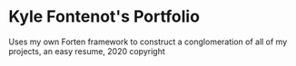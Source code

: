 # Kyle Fontenot's Portfolio
Uses my own Forten framework to construct a conglomeration of all of my projects, an easy resume, 
2020 copyright
